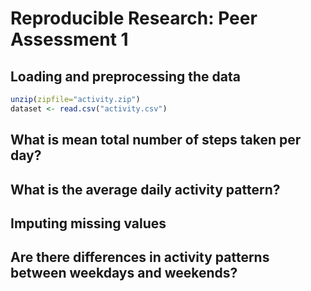 # Reproducible Research: Peer Assessment 1


## Loading and preprocessing the data
```r
unzip(zipfile="activity.zip")
dataset <- read.csv("activity.csv")
```


## What is mean total number of steps taken per day?



## What is the average daily activity pattern?



## Imputing missing values



## Are there differences in activity patterns between weekdays and weekends?
